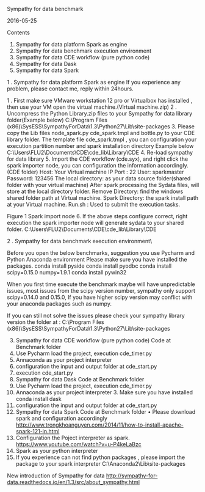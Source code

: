 



Sympathy for data benchmark



2016-05-25



Contents

1. Sympathy for data platform Spark as engine 
2. Sympathy for data benchmark execution environment 
3. Sympathy for data CDE workflow (pure python code) 
4. Sympathy for data Dask
5. Sympathy for data Spark

	

1 .  Sympathy for data platform Spark as engine 
If you experience any problem, please contact me, reply within 24hours.

1 . First make sure VMware workstation 12 pro or Virtualbox  has installed , then use your VM open the virtual machine.(Virtual machine.zip)
2 . Uncompress the Python Library.zip files to your Sympathy for data library folder(Example below)
C:\Program Files (x86)\SysESS\SympathyForData\1.3\Python27\Lib\site-packages 
3. Please copy the Lib files node_spark.py cde_spark.tmpl and bottle.py to your CDE library folder. The template file cde_spark.tmpl , you can configuration your execution partition number and spark installation directory
Example below
C:\Users\FLU2\Documents\CDE\cde_lib\Library\CDE
4. Re-load sympathy for data library 
5. Import the CDE workflow (cde.syx), and right click the spark importer node, you can configuration the information accordingly.(CDE folder)
Host: Your Virtual machine IP
Port : 22
User: sparkmaster
Password: 123456
The local directory:  as your data source folder(shared folder with your virtual machine)
After spark processing the Sydata files, will store at the local directory folder.
Remove Directory: find the windows shared folder path at Virtual machine.
Spark Directory: the spark install path at your Virtual machine.
Run.sh : Used to submit the execution tasks.

Figure 1 Spark import node
6. If the above steps configure correct, right execution the spark importer node will generate sydata to your shared folder.
C:\Users\FLU2\Documents\CDE\cde_lib\Library\CDE

2 . Sympathy for data benchmark execution environment\

Before you open the below benchmarks, suggestion you use Pycharm and Python Anaconda environment 
Please make sure you have installed the packages.
conda install pyside
conda install pyodbc
conda install scipy=0.15.0  numpy=1.9.1
conda install pywin32

When you first time execute the benchmark maybe will have unpredictable issues, most issues from the scipy version number, sympathy only support scipy=0.14.0 and 0.15.0, If you have higher scipy version may conflict with your anaconda packages such as numpy.

If you can still not solve the issues please check your sympathy library version the folder at :
C:\Program Files (x86)\SysESS\SympathyForData\1.3\Python27\Lib\site-packages
 



3. Sympathy for data CDE workflow (pure python code) 
	Code at Benchmark folder
1. Use Pycharm load the project, execution cde_timer.py
2. Annaconda as your project interpreter 
3. configuration the input and output folder at cde_start.py
4. execution cde_start.py
4. Sympathy for data Dask
Code at Benchmark folder
1. Use Pycharm load the project, execution cde_timer.py
2. Annaconda as your project interpreter 
	3. Make sure you have installed conda install dask
4. configuration the input and output folder at cde_start.py
5. Sympathy for data Spark
	Code at Benchmark folder
	•	Please download spark and configuration accordingly 
http://www.trongkhoanguyen.com/2014/11/how-to-install-apache-spark-121-in.html
2. Configuration the Poject interpreter as spark.
https://www.youtube.com/watch?v=u-P4keLaBzc 
3.  Spark as your python interpreter 
4.  If you experience can not find python packages , please import the package to your spark interpreter
C:\Anaconda2\Lib\site-packages

New introduction of Sympathy for data
http://sympathy-for-data.readthedocs.io/en/1.3/src/about_sympathy.html

